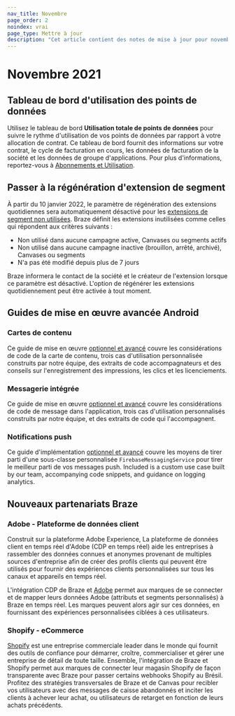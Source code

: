 ```yaml
---
nav_title: Novembre
page_order: 2
noindex: vrai
page_type: Mettre à jour
description: "Cet article contient des notes de mise à jour pour novembre 2021."
---
```

 
# Novembre 2021

## Tableau de bord d'utilisation des points de données

Utilisez le tableau de bord **Utilisation totale de points de données** pour suivre le rythme d'utilisation de vos points de données par rapport à votre allocation de contrat. Ce tableau de bord fournit des informations sur votre contrat, le cycle de facturation en cours, les données de facturation de la société et les données de groupe d'applications. Pour plus d'informations, reportez-vous à [Abonnements et Utilisation]({{site.baseurl}}/user_guide/onboarding_with_braze/subscription_and_usage/#total-data-points-dashboard).

## Passer à la régénération d'extension de segment

À partir du 10 janvier 2022, le paramètre de régénération des extensions quotidiennes sera automatiquement désactivé pour les [extensions de segment non utilisées]({{site.baseurl}}/user_guide/engagement_tools/segments/segment_extension/). Braze définit les extensions inutilisées comme celles qui répondent aux critères suivants :

- Non utilisé dans aucune campagne active, Canvases ou segments actifs
- Non utilisé dans aucune campagne inactive (brouillon, arrêté, archivé), Canvases ou segments
- N'a pas été modifié depuis plus de 7 jours

Braze informera le contact de la société et le créateur de l'extension lorsque ce paramètre est désactivé. L'option de régénérer les extensions quotidiennement peut être activée à tout moment.

## Guides de mise en œuvre avancée Android

### Cartes de contenu

Ce guide de mise en œuvre [optionnel et avancé]({{site.baseurl}}/developer_guide/platform_integration_guides/android/content_cards/implementation_guide/) couvre les considérations de code de la carte de contenu, trois cas d'utilisation personnalisée construits par notre équipe, des extraits de code accompagnateurs et des conseils sur l'enregistrement des impressions, les clics et les licenciements.

### Messagerie intégrée

Ce guide de mise en œuvre [optionnel et avancé]({{site.baseurl}}/developer_guide/platform_integration_guides/android/in-app_messaging/implementation_guide/) couvre les considérations de code de message dans l'application, trois cas d'utilisation personnalisés construits par notre équipe, et des extraits de code qui l'accompagnent.

### Notifications push

Ce guide d'implémentation [optionnel et avancé]({{site.baseurl}}/developer_guide/platform_integration_guides/android/push_notifications/android/implementation_guide/) couvre les moyens de tirer parti d'une sous-classe personnalisée `FirebaseMessagingService` pour tirer le meilleur parti de vos messages push. Included is a custom use case built by our team, accompanying code snippets, and guidance on logging analytics.

## Nouveaux partenariats Braze

### Adobe - Plateforme de données client

Construit sur la plateforme Adobe Experience, La plateforme de données client en temps réel d'Adobe (CDP en temps réel) aide les entreprises à rassembler des données connues et anonymes provenant de multiples sources d'entreprise afin de créer des profils clients qui peuvent être utilisés pour fournir des expériences clients personnalisées sur tous les canaux et appareils en temps réel.

L'intégration CDP de Braze et [Adobe]({{site.baseurl}}/partners/data_and_infrastructure_agility/customer_data_platform/adobe/) permet aux marques de se connecter et de mapper leurs données Adobe (attributs et segments personnalisés) à Braze en temps réel. Les marques peuvent alors agir sur ces données, en fournissant des expériences personnalisées ciblées à ces utilisateurs.

### Shopify - eCommerce

[Shopify]({{site.baseurl}}/partners/message_orchestration/channel_extensions/ecommerce/shopify/shopify/) est une entreprise commerciale leader dans le monde qui fournit des outils de confiance pour démarrer, croître, commercialiser et gérer une entreprise de détail de toute taille. Ensemble, l'intégration de Braze et Shopify permet aux marques de connecter leur magasin Shopify de façon transparente avec Braze pour passer certains webhooks Shopify au Brésil. Profitez des stratégies transversales de Braze et de Canvas pour recibler vos utilisateurs avec des messages de caisse abandonnés et inciter les clients à achever leur achat, ou utilisateurs de retarget en fonction de leurs achats précédents.